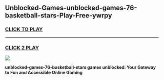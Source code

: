 
## Unblocked-Games-unblocked-games-76-basketball-stars-Play-Free-ywrpy
<h3>
<a href="https://premium76.site?title=unblocked-games-76-basketball-stars&ref=18A">CLICK TO PLAY</a></h3>
<hr>

<h3>
<a href="https://premium76.site?title=unblocked-games-76-basketball-stars&ref=18A">CLICK 2 PLAY</a>
  
</h3>

<a href="https://premium76.site?title=unblocked-games-76-basketball-stars&ref=18A"><img src="https://clearcache.store/games.png"></a>


**unblocked-games-76-basketball-stars games unblocked: Your Gateway to Fun and Accessible Online Gaming**
